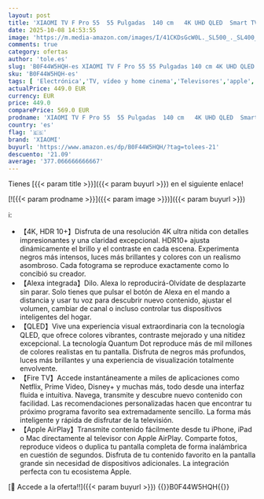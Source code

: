 ```yaml
---
layout: post
title: 'XIAOMI TV F Pro 55  55 Pulgadas  140 cm   4K UHD QLED  Smart TV  Fire TV  Control por Voz Alexa  HDR10+  Modo Game Boost 120Hz  MEMC  2GB+32GB  Compatible con Apple AirPlay  2025'
date: 2025-10-08 14:53:55
image: 'https://m.media-amazon.com/images/I/41CKDsGcW0L._SL500_._SL400_.jpg'
comments: true
category: ofertas
author: 'tole.es'
slug: 'B0F44W5HQH-es XIAOMI TV F Pro 55 55 Pulgadas 140 cm 4K UHD QLED Smart TV...'
sku: 'B0F44W5HQH-es'
tags: [ 'Electrónica','TV, vídeo y home cinema','Televisores','apple','xiaomi','🇪🇸', ]
actualPrice: 449.0 EUR
currency: EUR
price: 449.0
comparePrice: 569.0 EUR
prodname: 'XIAOMI TV F Pro 55  55 Pulgadas  140 cm   4K UHD QLED  Smart TV  Fire TV  Control por Voz Alexa  HDR10+  Modo Game Boost 120Hz  MEMC  2GB+32GB  Compatible con Apple AirPlay  2025'
country: 'es'
flag: '🇪🇸'
brand: 'XIAOMI'
buyurl: 'https://www.amazon.es/dp/B0F44W5HQH/?tag=tolees-21'
descuento: '21.09'
average: '377.066666666667'
---
```


Tienes [{{< param title >}}]({{< param buyurl >}}) en el siguiente enlace!

[![{{< param prodname >}}]({{< param image >}})]({{< param buyurl >}})

ℹ️:

- 【4K, HDR 10+】Disfruta de una resolución 4K ultra nítida con detalles impresionantes y una claridad excepcional. HDR10+ ajusta dinámicamente el brillo y el contraste en cada escena. Experimenta negros más intensos, luces más brillantes y colores con un realismo asombroso. Cada fotograma se reproduce exactamente como lo concibió su creador.
- 【Alexa integrada】Dilo. Alexa lo reproducirá-Olvídate de desplazarte sin parar. Solo tienes que pulsar el botón de Alexa en el mando a distancia y usar tu voz para descubrir nuevo contenido, ajustar el volumen, cambiar de canal o incluso controlar tus dispositivos inteligentes del hogar.
- 【QLED】Vive una experiencia visual extraordinaria con la tecnología QLED, que ofrece colores vibrantes, contraste mejorado y una nitidez excepcional. La tecnología Quantum Dot reproduce más de mil millones de colores realistas en tu pantalla. Disfruta de negros más profundos, luces más brillantes y una experiencia de visualización totalmente envolvente.
- 【Fire TV】Accede instantáneamente a miles de aplicaciones como Netflix, Prime Video, Disney+ y muchas más, todo desde una interfaz fluida e intuitiva. Navega, transmite y descubre nuevo contenido con facilidad. Las recomendaciones personalizadas hacen que encontrar tu próximo programa favorito sea extremadamente sencillo. La forma más inteligente y rápida de disfrutar de la televisión.
- 【Apple AirPlay】Transmite contenido fácilmente desde tu iPhone, iPad o Mac directamente al televisor con Apple AirPlay. Comparte fotos, reproduce videos o duplica tu pantalla completa de forma inalámbrica en cuestión de segundos. Disfruta de tu contenido favorito en la pantalla grande sin necesidad de dispositivos adicionales. La integración perfecta con tu ecosistema Apple.

[🛒 Accede a la oferta!!]({{< param buyurl >}})
{{<world>}}B0F44W5HQH{{</world>}}
